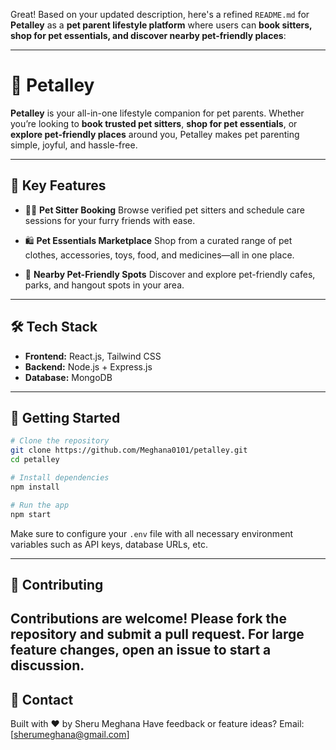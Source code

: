 Great! Based on your updated description, here's a refined `README.md` for **Petalley** as a **pet parent lifestyle platform** where users can **book sitters, shop for pet essentials, and discover nearby pet-friendly places**:

---

# 🐾 Petalley

**Petalley** is your all-in-one lifestyle companion for pet parents. Whether you’re looking to **book trusted pet sitters**, **shop for pet essentials**, or **explore pet-friendly places** around you, Petalley makes pet parenting simple, joyful, and hassle-free.

---

## 🌟 Key Features

* 🧍‍♀️ **Pet Sitter Booking**
  Browse verified pet sitters and schedule care sessions for your furry friends with ease.

* 🛍️ **Pet Essentials Marketplace**
  Shop from a curated range of pet clothes, accessories, toys, food, and medicines—all in one place.

* 📍 **Nearby Pet-Friendly Spots**
  Discover and explore pet-friendly cafes, parks, and hangout spots in your area.
---

## 🛠 Tech Stack

* **Frontend:** React.js, Tailwind CSS
* **Backend:** Node.js + Express.js 
* **Database:** MongoDB 

---

## 🚀 Getting Started

```bash
# Clone the repository
git clone https://github.com/Meghana0101/petalley.git
cd petalley

# Install dependencies
npm install

# Run the app
npm start
```

Make sure to configure your `.env` file with all necessary environment variables such as API keys, database URLs, etc.

---

## 🤝 Contributing

Contributions are welcome! Please fork the repository and submit a pull request. For large feature changes, open an issue to start a discussion.
---

## 💬 Contact

Built with ❤️ by Sheru Meghana
Have feedback or feature ideas? Email: [sherumeghana@gmail.com]

